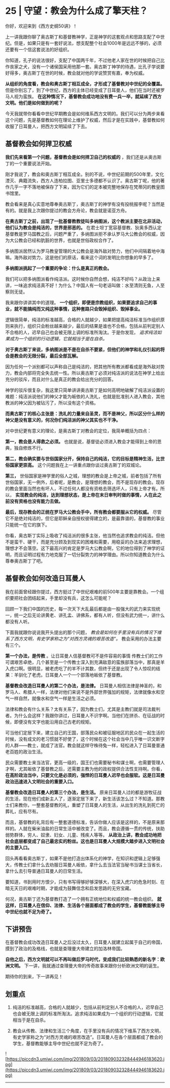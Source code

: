 # 25 | 守望：教会为什么成了擎天柱？

你好，欢迎来到《西方史纲50讲》！

上一讲我跟你聊了奥古斯丁和基督教神学，正是神学的这套观点和思路支配了中世纪。但是，如果只是有一套好说法，想支配整个社会1000年是远远不够的，必须还要有一个信这套说法的好组织。

你知道，孔子的说法很好，支配了中国两千年，不过他老人家在世的时候把自己比作丧家之犬，没有一个诸侯国采用他那一套。奥古斯丁神学的待遇，比孔子学说要好得多，奥古斯丁在世的时候，教会就对他的学说赞赏有嘉，奉为权威。

 **从组织的角度看，教会和奥古斯丁相互成全，才形成了基督教对中世纪的全覆盖。** 但是你别忘了，到了中世纪，西方的主体已经变成了日耳曼人，他们在当时还被罗马人视为蛮族。 **在这种情况下，基督教会成功地没有费一兵一卒，就延续了西方文明。他们是如何做到的呢？**

今天我就带你看看中世纪早期教会是如何维系西方文明的。我们可以分为两步来看这个问题，先是基督教如何在理论上维护了权威，然后才是在实践中，基督教如何收服了日耳曼人，把西方文明延续了下去。

## 基督教会如何捍卫权威

 **我们先来看第一个问题，基督教会是如何捍卫自己的权威的** ，我们还是从奥古斯丁的一个重要说法开始。

刚才我说了，教会和奥古斯丁相互成全。别的不说，中世纪前期的500年里，文化湮灭、典籍流失，西方人连柏拉图、亚里士多德都不认识了。奥古斯丁呢，他的著作几乎一字不落地被保存了下来，因为它们的定本被完整地保存在梵蒂冈的教皇图书馆里。

教会看来是真心实意地尊奉奥古斯丁，奥古斯丁的神学有没有投桃报李呢？当然是有的。就是我上次跟你提过的教会方舟论，教会就是诺亚方舟。

 **在奥古斯丁之前，出现了一批基督教教徒叫多纳图派，这个教派主要在北非活动，他们认为教会是纯洁的，世界是邪恶的。** 在君士坦丁宽容基督教、狄奥多西认定基督教是罗马国教之后，问题严重了，多纳图派拒不承认罗马大公教会的权威，因为大公教会已经和肮脏的世界，也就是世俗政权合作了。

多纳图派居然认为罗马教皇管理的大公教会是海外敌对势力，他们中间隔着地中海嘛。海外敌对势力，这是他们的原话，看来这个词的发明比你想象的早多了。

 **多纳图派挑起了一个重要的争论：什么是真正的教会。**

我们可以把多纳图派看作纯洁派。这时候你自然会想，纯洁不好吗？从政治上来讲，一味追求纯洁真不好！为什么？中国人有一句老话叫做：水至清则无鱼，人至察则无徒。

我来跟你讲讲其中的道理。 **一个组织，即便是宗教组织，如果要追求自己的事业，就不能搞纯而又纯这种事情，这种套路只会毁掉组织、毁掉事业。**

逻辑很简单，纯洁的标准越高，合格的人就越少，如果把提高纯洁标准当作组织原则来执行，组织只会粉丝越来越少，最后的结果是谁也不合格，包括从前判定别人不合格的人，迟早自己也会被无限上调的标准所淘汰。于是你发现， *追求纯洁如果成为一个组织的行动逻辑，它就相当于是在自杀。*

 **对于奥古斯丁来说，多纳图派是不是在自杀不要紧，但他们的神学和礼仪引起的将会是教会的无限分裂，最后全部瓦解。**

因为任何一个派别都可以声称自己是纯洁的，把其他所有教派都看成是海外敌对势力，教会内部将完全失去统一性。所以奥古斯丁必须对纯洁派的说法在神学上给出充分的驳斥，而且对什么是真正的教会给出充分的回答。

神学的驳斥很复杂，我这里只简单讲讲奥古斯丁是如何高明地破解了纯洁派设置的难题：纯洁派说他们的神父才能为皈依的人洗礼，也就是批准别人进入教会，其他教派的神父因为被玷污了，所以没有这个资格。

 **而奥古斯丁的核心主张是：洗礼的力量来自圣灵，而不是神父，所以区分什么样的神父是没有意义的，何况你们纯洁派的神父其实也不干净。**

对中世纪更有意义的理论，是奥古斯丁对教会的定位，我简单概括为四点：

 **第一，教会是人得救之必须。** 也就是说，基督徒必须进入教会才能得到上帝的恩典，独自修炼不行。

 **第二，教会确实要与世俗国家分开，保持自己的纯洁，它的目标是精神生活，比世俗国家更崇高。** 这个问题我在上一讲重点跟你谈过奥古斯丁的双城论。

 **第三，** 世俗国家是神学里的俗人之城，理想的教会是上帝之城，前者包括了所有世俗国家，无一例外，后者呢，是教会，是理想的教会，而不是现存的教会。现存的教会里面当然也有坏人，不过任何人都没有资格去筛选坏人，只有上帝才有。所以， **实现教会的纯洁，达到理想状态，是上帝在末日审判时做的事情，人在此之前没有资格也没有能力去做。**

 **最后，现存教会的正统在罗马大公教会手中，所有教会都要服从它的权威。** 尽管它不是绝对纯洁的，但它是耶稣亲自授权彼得建立的，是最靠谱的，基督教的事业只能统一在它的旗下。

你看，奥古斯丁实际上吸收了纯洁派的很多主张，他当然也追求教会的纯洁。但他不是蛮干、硬干，而是充分顾及到现实的困难和需要，用稳妥的办法来追求理想，理想才不会落空。这下最高兴的肯定是罗马大公教会啊，它的地位得到了神学的证明，而且证明过程有力地克服了一切分裂势力的神学理由。所以你知道教会为什么尊奉奥古斯丁了吧。

## 基督教会如何改造日耳曼人

我在前面曾经跟你提过，西方挺过了中世纪艰难的前500年主要是靠教会。一个组织要把社会团结起来，手里却没有兵，这怎么可能呢？

回顾一下我们中国的历史，每一次天下大乱最后都是由一股强大的武力来实现统一，统一之后无论讲黄老、讲孔孟、讲佛系，都有人听，但没有武力统一，讲什么都没有人听。

下面我就跟你说说我开头提出的那个问题， *教会是如何在手里没有兵的情况下维系了西方文明，有史学家称之为“对西方灵魂的艰苦改造”。* 教会采用的办法主要有三个。

 **第一个办法，是传教** 。让日耳曼人信基督教可不是件容易的事情 传教士们的工作可谓艰苦卓绝，几个甚至是一个传教士深入到充满敌意的蛮族部落当中，那真是羊入虎口啊。很明显，被老虎吃了的羊不计其数，但终于还是出现了令人惊叹的结果：羊驯化了老虎。日耳曼人一个一个部落地皈依了基督教。

 **基督教会改造日耳曼人的第二个办法，是法律。** 日耳曼人相信法律是神圣的，和罗马人、希腊人一样，法律对他们来说不是外部世界强加的规矩，法律就像水和空气一样自然，就像水和空气一样是生活之必须。

法律和教会有什么关系？太有关系了，因为教士们，尤其是主教们就是司法裁判者。为什么会这样？我跟你讲过，日耳曼人不识字啊。当他们在拼杀、在征战的时候，即便没有文字也能沿用自己古老的规矩。

可当他们定居下来，建立自己的王国，部落民众和被征服地区的民众在一起生活的时候，没有成文的老习惯就不好使了，这个时候在这个社会当中几乎唯一识文断字的人群——教士，就成了法官。教会就这样守株待兔一样，轻松进入了日耳曼普通老百姓的政治生活。

民众需要教士来当法官，更高一级的，国王们也需要秘书和谋士啊，也需要管理人才啊，尤其皈依了基督教之后，还需要主教为他的政权提供合法性支持啊。你看， **在高阶政治当中，只要文化是必须的，强悍的日耳曼人迟早也会服软。这是日耳曼政治迅速进入文明社会的重要入口。**

 **基督教会改造日耳曼人的第三个办法，是生活。** 原来日耳曼人过的都是游牧征战的生活，现在他们成新主人了，逐渐定居下来了，新生活该怎么过？不知道。那教士们来教你，一整套基督教的礼，重塑了日耳曼人的生活，从出生的洗礼到死亡的葬礼，应有尽有。

而且，基督教的礼背后有一整套道德标准，告诉你做人应该是这样的，不是原来那样的。人就在柴米油盐的日常生活中被改变了。而且，教会遵循一贯的传统，扶助弱势群体，穷人、奴隶、妇女、儿童、残疾人等等。 **从政治上讲，教会成功地把社会底层都变成了自己最忠实的粉丝。这也是日耳曼人大规模大踏步进入文明社会的主要入口。**

回头再看看奥古斯丁，如果不是他打造出体系化的神学，在知识和逻辑上足够强大，传教士们拿什么去劝服日耳曼人皈依，拿什么去当法官当秘书当谋士当省长，拿什么去引导普通日耳曼人的日常生活。

要知道，书到用时方恨少，只有书写得够好够深够大，在深入虎穴的危急时刻、在暗无天日的艰难时期，才能成为鼓舞信念和启发思路的无穷宝藏。

何况，奥古斯丁还为基督教打造了一个拥有正统地位和权威的统一教会组织。 **就这样，日耳曼人在信仰、法律、生活各个层面都成了教会的学生，基督教能够主导中世纪也就不足为奇了。**

## 下讲预告

在基督教会成功改造日耳曼人之后没过太久，日耳曼人就建立起属于自己的帝国，摸到了政治的及格线，也就是查理曼大帝建立的加洛林帝国。

 **自他之后，西方文明就可以不再叫做后罗马时代，变成我们比较熟悉的新名字：欧洲文明。** 下一讲，我就通过查理曼大帝的传奇故事来跟你分析欧洲文明的诞生。

期待你的到来，下一讲再见！

## 划重点

1. 纯洁的标准越高，合格的人就越少，包括从前判定别人不合格的人，迟早自己也会被无限上调的标准所淘汰。追求纯洁如果成为一个组织的行动逻辑，它就相当于是在自杀。

2. 教会从传教、法律和生活三个角度，在手里没有兵的情况下维系了西方文明，有史学家称之为“对西方灵魂的艰苦改造”。日耳曼人在各个层面都成了教会的学生，基督教能够主导中世纪也就不足为奇了。

![https://piccdn3.umiwi.com/img/201809/03/201809032328444946183620.jpg](https://piccdn3.umiwi.com/img/201809/03/201809032328444946183620.jpg)

---
